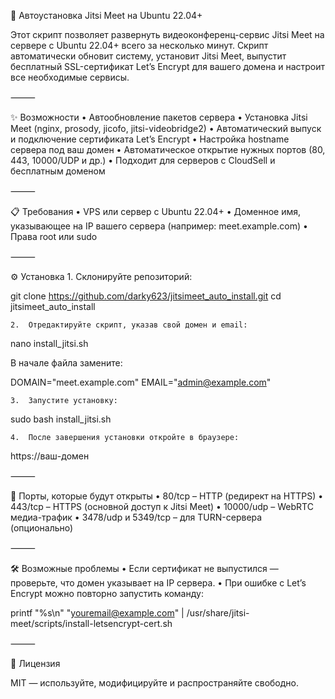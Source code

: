 🚀 Автоустановка Jitsi Meet на Ubuntu 22.04+

Этот скрипт позволяет развернуть видеоконференц-сервис Jitsi Meet на сервере с Ubuntu 22.04+ всего за несколько минут.
Скрипт автоматически обновит систему, установит Jitsi Meet, выпустит бесплатный SSL-сертификат Let’s Encrypt для вашего домена и настроит все необходимые сервисы.

⸻

✨ Возможности
	•	Автообновление пакетов сервера
	•	Установка Jitsi Meet (nginx, prosody, jicofo, jitsi-videobridge2)
	•	Автоматический выпуск и подключение сертификата Let’s Encrypt
	•	Настройка hostname сервера под ваш домен
	•	Автоматическое открытие нужных портов (80, 443, 10000/UDP и др.)
	•	Подходит для серверов с CloudSell и бесплатным доменом

⸻

📋 Требования
	•	VPS или сервер с Ubuntu 22.04+
	•	Доменное имя, указывающее на IP вашего сервера (например: meet.example.com)
	•	Права root или sudo

⸻

⚙️ Установка
	1.	Склонируйте репозиторий:

git clone https://github.com/darky623/jitsimeet_auto_install.git
cd jitsimeet_auto_install

	2.	Отредактируйте скрипт, указав свой домен и email:

nano install_jitsi.sh

В начале файла замените:

DOMAIN="meet.example.com"
EMAIL="admin@example.com"

	3.	Запустите установку:

sudo bash install_jitsi.sh

	4.	После завершения установки откройте в браузере:

https://ваш-домен


⸻

🔑 Порты, которые будут открыты
	•	80/tcp – HTTP (редирект на HTTPS)
	•	443/tcp – HTTPS (основной доступ к Jitsi Meet)
	•	10000/udp – WebRTC медиа-трафик
	•	3478/udp и 5349/tcp – для TURN-сервера (опционально)

⸻

🛠️ Возможные проблемы
	•	Если сертификат не выпустился — проверьте, что домен указывает на IP сервера.
	•	При ошибке с Let’s Encrypt можно повторно запустить команду:

printf "%s\n" "youremail@example.com" | /usr/share/jitsi-meet/scripts/install-letsencrypt-cert.sh


⸻

📜 Лицензия

MIT — используйте, модифицируйте и распространяйте свободно.

